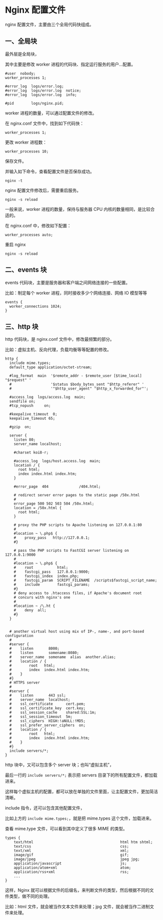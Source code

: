 # Nginx 配置文件

nginx 配置文件，主要由三个全局代码快组成。

## 一、全局块

最外层是全局块，

其中主要是修改 worker 进程的代码块、指定运行服务的用户...配置。

```nginx
#user  nobody;
worker_processes 1;

#error_log  logs/error.log;
#error_log  logs/error.log  notice;
#error_log  logs/error.log  info;

#pid        logs/nginx.pid;
```

worker 进程的数量，可以通过配置文件的修改。

在 nginx.conf 文件中，找到如下代码快：

```nginx
worker_processes 1;
```

更改 worker 进程数：

```nginx
worker_processes 10;
```

保存文件。

并输入如下命令，查看配置文件是否保存成功。

```shell
nginx -t
```

nginx 配置文件修改后，需要重启服务。

```shell
nginx -s reload
```

一般来说，worker 进程的数量，保持与服务器 CPU 内核的数量相同，是比较合适的。

在 nginx.conf 中，修改如下配置：

```nginx
worker_processes auto;
```

重启 nginx

```shell
nginx -s reload
```

## 二、events 块

events 代码块，主要是服务器和客户端之间网络连接的一些配置。

比如：制定每个 worker 进程，同时接收多少个网络连接、网络 IO 模型等等

```nginx
events {
  worker_connections 1024;
}
```

## 三、http 块

http 代码块，是 nginx.conf 文件中，修改最频繁的部分。

比如：虚拟主机、反向代理，负载均衡等等配置的修改。

```nginx
http {
  include mime.types;
  default_type application/octet-stream;

  #log_format  main  '$remote_addr - $remote_user [$time_local] "$request" '
  #                  '$status $body_bytes_sent "$http_referer" '
  #                  '"$http_user_agent" "$http_x_forwarded_for"';

  #access_log  logs/access.log  main;
  sendfile on;
  #tcp_nopush     on;

  #keepalive_timeout  0;
  keepalive_timeout 65;

  #gzip  on;

  server {
    listen 80;
    server_name localhost;

    #charset koi8-r;

    #access_log  logs/host.access.log  main;
    location / {
      root html;
      index index.html index.htm;
    }

    #error_page  404              /404.html;

    # redirect server error pages to the static page /50x.html
    #
    error_page 500 502 503 504 /50x.html;
    location = /50x.html {
      root html;
    }

    # proxy the PHP scripts to Apache listening on 127.0.0.1:80
    #
    #location ~ \.php$ {
    #    proxy_pass   http://127.0.0.1;
    #}

    # pass the PHP scripts to FastCGI server listening on 127.0.0.1:9000
    #
    #location ~ \.php$ {
    #    root           html;
    #    fastcgi_pass   127.0.0.1:9000;
    #    fastcgi_index  index.php;
    #    fastcgi_param  SCRIPT_FILENAME  /scripts$fastcgi_script_name;
    #    include        fastcgi_params;
    #}
    # deny access to .htaccess files, if Apache's document root
    # concurs with nginx's one
    #
    #location ~ /\.ht {
    #    deny  all;
    #}
  }


  # another virtual host using mix of IP-, name-, and port-based configuration
  #
  #server {
  #    listen       8000;
  #    listen       somename:8080;
  #    server_name  somename  alias  another.alias;
  #    location / {
  #        root   html;
  #        index  index.html index.htm;
  #    }
  #}
  # HTTPS server
  #
  #server {
  #    listen       443 ssl;
  #    server_name  localhost;
  #    ssl_certificate      cert.pem;
  #    ssl_certificate_key  cert.key;
  #    ssl_session_cache    shared:SSL:1m;
  #    ssl_session_timeout  5m;
  #    ssl_ciphers  HIGH:!aNULL:!MD5;
  #    ssl_prefer_server_ciphers  on;
  #    location / {
  #        root   html;
  #        index  index.html index.htm;
  #    }
  #}
  include servers/*;
}
```

http 块中，又可以包含多个 server 块；也叫“虚拟主机”，

最后一行的 `include servers/*;` 表示把 servers 目录下的所有配置文件，都加载进来。

这样每个虚拟主机的配置，都可以放在单独的文件里面，让主配置文件，更加简洁清晰。

include 指令，还可以包含其他配置文件，

比如上方的 `include mime.types;`，就是把 mime.types 这个文件，加载进来。

查看 mime.type 文件，可以看到其中定义了很多 MIME 的类型。

```nginx
types {
    text/html                                        html htm shtml;
    text/css                                         css;
    text/xml                                         xml;
    image/gif                                        gif;
    image/jpeg                                       jpeg jpg;
    application/javascript                           js;
    application/atom+xml                             atom;
    application/rss+xml                              rss;
    ...
}
```

这样，Nginx 就可以根据文件的后缀名，来判断文件的类型，然后根据不同的文件类型，做不同的处理。

比如：html 文件，就会被当作文本文件来处理；jpg 文件，就会被当作二进制文件来处理。
